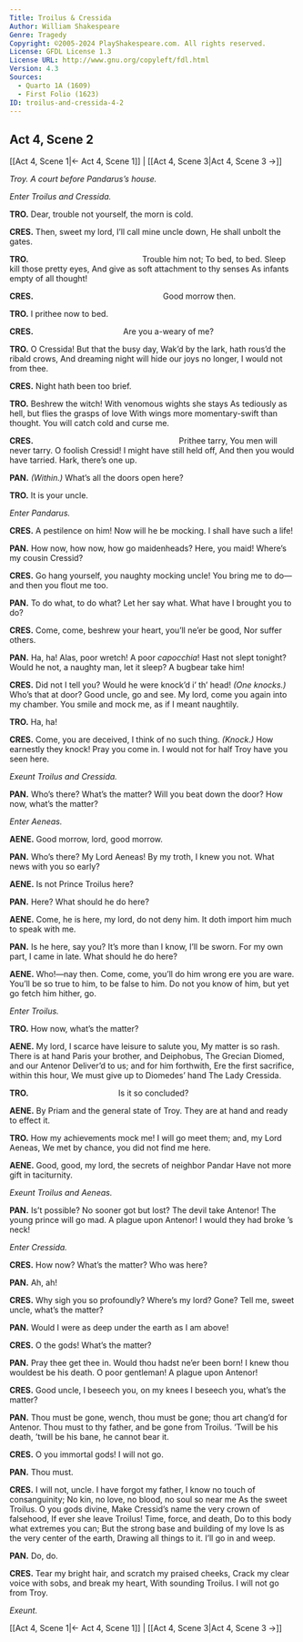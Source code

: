 ```yaml
---
Title: Troilus & Cressida
Author: William Shakespeare
Genre: Tragedy
Copyright: ©2005-2024 PlayShakespeare.com. All rights reserved.
License: GFDL License 1.3
License URL: http://www.gnu.org/copyleft/fdl.html
Version: 4.3
Sources:
  - Quarto 1A (1609)
  - First Folio (1623)
ID: troilus-and-cressida-4-2
---
```


## Act 4, Scene 2
[[Act 4, Scene 1|← Act 4, Scene 1]] | [[Act 4, Scene 3|Act 4, Scene 3 →]]

*Troy. A court before Pandarus’s house.*

*Enter Troilus and Cressida.*

**TRO.**
Dear, trouble not yourself, the morn is cold.

**CRES.**
Then, sweet my lord, I’ll call mine uncle down,
He shall unbolt the gates.

**TRO.**
              Trouble him not;
To bed, to bed. Sleep kill those pretty eyes,
And give as soft attachment to thy senses
As infants empty of all thought!

**CRES.**
                Good morrow then.

**TRO.**
I prithee now to bed.

**CRES.**
           Are you a-weary of me?

**TRO.**
O Cressida! But that the busy day,
Wak’d by the lark, hath rous’d the ribald crows,
And dreaming night will hide our joys no longer,
I would not from thee.

**CRES.**
Night hath been too brief.

**TRO.**
Beshrew the witch! With venomous wights she stays
As tediously as hell, but flies the grasps of love
With wings more momentary-swift than thought.
You will catch cold and curse me.

**CRES.**
                  Prithee tarry,
You men will never tarry.
O foolish Cressid! I might have still held off,
And then you would have tarried. Hark, there’s one up.

**PAN.**
*(Within.)*
What’s all the doors open here?

**TRO.**
It is your uncle.

*Enter Pandarus.*

**CRES.**
A pestilence on him! Now will he be mocking.
I shall have such a life!

**PAN.**
How now, how now, how go maidenheads?
Here, you maid! Where’s my cousin Cressid?

**CRES.**
Go hang yourself, you naughty mocking uncle!
You bring me to do—and then you flout me too.

**PAN.**
To do what, to do what? Let her say what.
What have I brought you to do?

**CRES.**
Come, come, beshrew your heart, you’ll ne’er be good,
Nor suffer others.

**PAN.**
Ha, ha! Alas, poor wretch! A poor *capocchia*! Hast not slept tonight? Would he not, a naughty man, let it sleep? A bugbear take him!

**CRES.**
Did not I tell you? Would he were knock’d i’ th’ head!
*(One knocks.)*
Who’s that at door? Good uncle, go and see.
My lord, come you again into my chamber.
You smile and mock me, as if I meant naughtily.

**TRO.**
Ha, ha!

**CRES.**
Come, you are deceived, I think of no such thing.
*(Knock.)*
How earnestly they knock! Pray you come in.
I would not for half Troy have you seen here.

*Exeunt Troilus and Cressida.*

**PAN.**
Who’s there? What’s the matter? Will you beat down the door? How now, what’s the matter?

*Enter Aeneas.*

**AENE.**
Good morrow, lord, good morrow.

**PAN.**
Who’s there? My Lord Aeneas! By my troth,
I knew you not. What news with you so early?

**AENE.**
Is not Prince Troilus here?

**PAN.**
Here? What should he do here?

**AENE.**
Come, he is here, my lord, do not deny him. It doth import him much to speak with me.

**PAN.**
Is he here, say you? It’s more than I know, I’ll be sworn. For my own part, I came in late. What should he do here?

**AENE.**
Who!—nay then. Come, come, you’ll do him wrong ere you are ware. You’ll be so true to him, to be false to him. Do not you know of him, but yet go fetch him hither, go.

*Enter Troilus.*

**TRO.**
How now, what’s the matter?

**AENE.**
My lord, I scarce have leisure to salute you,
My matter is so rash. There is at hand
Paris your brother, and Deiphobus,
The Grecian Diomed, and our Antenor
Deliver’d to us; and for him forthwith,
Ere the first sacrifice, within this hour,
We must give up to Diomedes’ hand
The Lady Cressida.

**TRO.**
           Is it so concluded?

**AENE.**
By Priam and the general state of Troy.
They are at hand and ready to effect it.

**TRO.**
How my achievements mock me!
I will go meet them; and, my Lord Aeneas,
We met by chance, you did not find me here.

**AENE.**
Good, good, my lord, the secrets of neighbor Pandar
Have not more gift in taciturnity.

*Exeunt Troilus and Aeneas.*

**PAN.**
Is’t possible? No sooner got but lost? The devil take Antenor! The young prince will go mad. A plague upon Antenor! I would they had broke ’s neck!

*Enter Cressida.*

**CRES.**
How now? What’s the matter? Who was here?

**PAN.**
Ah, ah!

**CRES.**
Why sigh you so profoundly? Where’s my lord? Gone? Tell me, sweet uncle, what’s the matter?

**PAN.**
Would I were as deep under the earth as I am above!

**CRES.**
O the gods! What’s the matter?

**PAN.**
Pray thee get thee in. Would thou hadst ne’er been born! I knew thou wouldest be his death. O poor gentleman! A plague upon Antenor!

**CRES.**
Good uncle, I beseech you, on my knees I beseech you, what’s the matter?

**PAN.**
Thou must be gone, wench, thou must be gone; thou art chang’d for Antenor. Thou must to thy father, and be gone from Troilus. ’Twill be his death, ’twill be his bane, he cannot bear it.

**CRES.**
O you immortal gods! I will not go.

**PAN.**
Thou must.

**CRES.**
I will not, uncle. I have forgot my father,
I know no touch of consanguinity;
No kin, no love, no blood, no soul so near me
As the sweet Troilus. O you gods divine,
Make Cressid’s name the very crown of falsehood,
If ever she leave Troilus! Time, force, and death,
Do to this body what extremes you can;
But the strong base and building of my love
Is as the very center of the earth,
Drawing all things to it. I’ll go in and weep.

**PAN.**
Do, do.

**CRES.**
Tear my bright hair, and scratch my praised cheeks,
Crack my clear voice with sobs, and break my heart,
With sounding Troilus. I will not go from Troy.

*Exeunt.*

[[Act 4, Scene 1|← Act 4, Scene 1]] | [[Act 4, Scene 3|Act 4, Scene 3 →]]